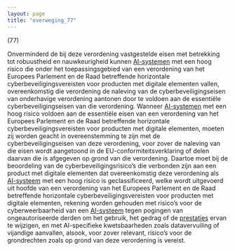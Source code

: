 ```yaml
---
layout: page
title: "overweging_77"
---
```


(77)

Onverminderd de bij deze verordening vastgestelde eisen met betrekking tot robuustheid en nauwkeurigheid kunnen [AI-systemen](a3.md#^ai-systeem) met een hoog risico die onder het toepassingsgebied van een verordening van het Europees Parlement en de Raad betreffende horizontale cyberbeveiligingsvereisten voor producten met digitale elementen vallen, overeenkomstig die verordening de naleving van de cyberbeveiligingseisen van onderhavige verordening aantonen door te voldoen aan de essentiële cyberbeveiligingseisen van die verordening. Wanneer [AI-systemen](a3.md#^ai-systeem) met een hoog risico voldoen aan de essentiële eisen van een verordening van het Europees Parlement en de Raad betreffende horizontale cyberbeveiligingsvereisten voor producten met digitale elementen, moeten zij worden geacht in overeenstemming te zijn met de cyberbeveiligingseisen van deze verordening, voor zover de naleving van die eisen wordt aangetoond in de EU-conformiteitsverklaring of delen daarvan die is afgegeven op grond van die verordening. Daartoe moet bij de beoordeling van de cyberbeveiligingsrisico’s die verbonden zijn aan een product met digitale elementen dat overeenkomstig deze verordening als [AI-systeem](a3.md#^ai-systeem) met een hoog risico is geclassificeerd, welke wordt uitgevoerd uit hoofde van een verordening van het Europees Parlement en de Raad betreffende horizontale cyberbeveiligingsvereisten voor producten met digitale elementen, rekening worden gehouden met risico’s voor de cyberweerbaarheid van een [AI-systeem](a3.md#^ai-systeem) tegen pogingen van ongeautoriseerde derden om het gebruik, het gedrag of de [prestaties](a3.md#^prestaties) ervan te wijzigen, en met AI-specifieke kwetsbaarheden zoals datavervuiling of vijandige aanvallen, alsook, voor zover relevant, risico’s voor de grondrechten zoals op grond van deze verordening is vereist.